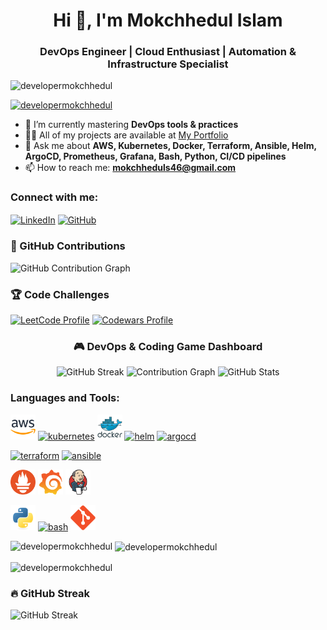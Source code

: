 <h1 align="center">Hi 👋, I'm Mokchhedul Islam</h1>
<h3 align="center">DevOps Engineer | Cloud Enthusiast | Automation & Infrastructure Specialist</h3>

<p align="left"> <img src="https://komarev.com/ghpvc/?username=developermokchhedul&label=Profile%20views&color=0e75b6&style=flat" alt="developermokchhedul" /> </p>

<p align="left"> <a href="https://github.com/ryo-ma/github-profile-trophy"><img src="https://github-profile-trophy.vercel.app/?username=developermokchhedul" alt="developermokchhedul" /></a> </p>




- 🌱 I’m currently mastering **DevOps tools & practices**  
- 👨‍💻 All of my projects are available at [My Portfolio](https://mokchhedulislam.netlify.app/)  
- 💬 Ask me about **AWS, Kubernetes, Docker, Terraform, Ansible, Helm, ArgoCD, Prometheus, Grafana, Bash, Python, CI/CD pipelines**  
- 📫 How to reach me: **mokchheduls46@gmail.com**  

<h3 align="left">Connect with me:</h3>
<p align="left">
<a href="https://www.linkedin.com/in/mokchhedul-islam-482056250/" target="blank"><img align="center" src="https://raw.githubusercontent.com/rahuldkjain/github-profile-readme-generator/master/src/images/icons/Social/linked-in-alt.svg" alt="LinkedIn" height="30" width="40" /></a>
<a href="https://github.com/developermokchhedul" target="blank"><img align="center" src="https://raw.githubusercontent.com/rahuldkjain/github-profile-readme-generator/master/src/images/icons/Social/github.svg" alt="GitHub" height="30" width="40" /></a>
</p>

### 🌟 GitHub Contributions
![GitHub Contribution Graph](https://activity-graph.herokuapp.com/graph?username=developermokchhedul&theme=react-dark&hide_border=true)


### 🏆 Code Challenges
[![LeetCode Profile](https://leetcode-badge.vercel.app/?username=developermokchhedul)](https://leetcode.com/developermokchhedul)
[![Codewars Profile](https://www.codewars.com/users/developermokchhedul/badges/large)](https://www.codewars.com/users/developermokchhedul)


<h3 align="center">🎮 DevOps & Coding Game Dashboard</h3>
<p align="center">
<img src="https://github-readme-streak-stats.herokuapp.com/?user=developermokchhedul&theme=dark" alt="GitHub Streak" />
<img src="https://activity-graph.herokuapp.com/graph?username=developermokchhedul&theme=react-dark&hide_border=true" alt="Contribution Graph" />
<img src="https://github-readme-stats.vercel.app/api?username=developermokchhedul&show_icons=true&theme=radical" alt="GitHub Stats" />
</p>



<h3 align="left">Languages and Tools:</h3>
<p align="left"> 
  <!-- Cloud & Infra -->
  <a href="https://aws.amazon.com" target="_blank"><img src="https://raw.githubusercontent.com/devicons/devicon/master/icons/amazonwebservices/amazonwebservices-original-wordmark.svg" alt="aws" width="40" height="40"/></a>
  <a href="https://kubernetes.io" target="_blank"><img src="https://www.vectorlogo.zone/logos/kubernetes/kubernetes-icon.svg" alt="kubernetes" width="40" height="40"/></a>
  <a href="https://www.docker.com/" target="_blank"><img src="https://raw.githubusercontent.com/devicons/devicon/master/icons/docker/docker-original-wordmark.svg" alt="docker" width="40" height="40"/></a>
  <a href="https://helm.sh/" target="_blank"><img src="https://raw.githubusercontent.com/helm/helm/main/docs/images/helm.svg" alt="helm" width="40" height="40"/></a>
  <a href="https://argo-cd.readthedocs.io/" target="_blank"><img src="https://raw.githubusercontent.com/argoproj/argo-cd/stable/docs/assets/argo-logo.png" alt="argocd" width="40" height="40"/></a>
  
  <!-- IaC & Automation -->
  <a href="https://www.terraform.io/" target="_blank"><img src="https://www.vectorlogo.zone/logos/terraformio/terraformio-icon.svg" alt="terraform" width="40" height="40"/></a>
  <a href="https://www.ansible.com/" target="_blank"><img src="https://www.vectorlogo.zone/logos/ansible/ansible-icon.svg" alt="ansible" width="40" height="40"/></a>
  
  <!-- Monitoring & CI/CD -->
  <a href="https://prometheus.io/" target="_blank"><img src="https://raw.githubusercontent.com/devicons/devicon/master/icons/prometheus/prometheus-original.svg" alt="prometheus" width="40" height="40"/></a>
  <a href="https://grafana.com/" target="_blank"><img src="https://raw.githubusercontent.com/devicons/devicon/master/icons/grafana/grafana-original.svg" alt="grafana" width="40" height="40"/></a>
  <a href="https://www.jenkins.io/" target="_blank"><img src="https://raw.githubusercontent.com/devicons/devicon/master/icons/jenkins/jenkins-original.svg" alt="jenkins" width="40" height="40"/></a>
  
  <!-- Scripting & Version Control -->
  <a href="https://www.python.org/" target="_blank"><img src="https://raw.githubusercontent.com/devicons/devicon/master/icons/python/python-original.svg" alt="python" width="40" height="40"/></a>
  <a href="https://www.gnu.org/software/bash/" target="_blank"><img src="https://upload.wikimedia.org/wikipedia/commons/4/4b/Bash_Logo_Colored.svg" alt="bash" width="40" height="40"/></a>
  <a href="https://git-scm.com/" target="_blank"><img src="https://raw.githubusercontent.com/devicons/devicon/master/icons/git/git-original.svg" alt="git" width="40" height="40"/></a>
</p>


<p><img align="left" src="https://github-readme-stats.vercel.app/api/top-langs?username=developermokchhedul&show_icons=true&locale=en&layout=compact" alt="developermokchhedul" /></p>
<p>&nbsp;<img align="center" src="https://github-readme-stats.vercel.app/api?username=developermokchhedul&show_icons=true&locale=en" alt="developermokchhedul" /></p>
<p><img align="center" src="https://github-readme-streak-stats.herokuapp.com/?user=developermokchhedul&" alt="developermokchhedul" /></p>


### 🔥 GitHub Streak
![GitHub Streak](https://github-readme-streak-stats.herokuapp.com/?user=developermokchhedul&theme=dark)


